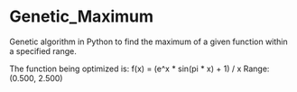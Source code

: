 # Genetic_Maximum

Genetic algorithm in Python to find the maximum of a given function within a specified range.

The function being optimized is: f(x) = (e^x * sin(pi * x) + 1) / x
Range: (0.500, 2.500)
